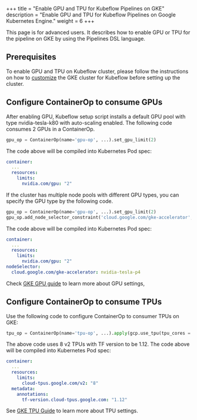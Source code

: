+++ 
title = "Enable GPU and TPU for Kubeflow Pipelines on GKE"
description = "Enable GPU and TPU for Kubeflow Pipelines on Google Kubernetes Engine."
weight = 6 
+++

This page is for advanced users. It describes how to enable GPU or TPU for the pipeline on GKE by using the Pipelines 
DSL language.

## Prerequisites

To enable GPU and TPU on Kubeflow cluster, please follow the instructions on how to 
[customize](/docs/gke/customizing-gke#common-customizations) the GKE cluster for Kubeflow before
setting up the cluster.

## Configure ContainerOp to consume GPUs

After enabling GPU, Kubeflow setup script installs a default GPU pool with type nvidia-tesla-k80 with auto-scaling enabled.
The following code consumes 2 GPUs in a ContainerOp.

```python
gpu_op = ContainerOp(name='gpu-op', ...).set_gpu_limit(2)
```

The code above will be compiled into Kubernetes Pod spec:

```yaml
container:
  ...
  resources:
    limits:
      nvidia.com/gpu: "2"
```

If the cluster has multiple node pools with different GPU types, you can specify the GPU type by the following code.

```python
gpu_op = ContainerOp(name='gpu-op', ...).set_gpu_limit(2)
gpu_op.add_node_selector_constraint('cloud.google.com/gke-accelerator', 'nvidia-tesla-p4')
```

The code above will be compiled into Kubernetes Pod spec:


```yaml
container:
  ...
  resources:
    limits:
      nvidia.com/gpu: "2"
nodeSelector:
  cloud.google.com/gke-accelerator: nvidia-tesla-p4
```

Check [GKE GPU guide](https://cloud.google.com/kubernetes-engine/docs/how-to/gpus) to learn more about GPU settings, 

## Configure ContainerOp to consume TPUs

Use the following code to configure ContainerOp to consumer TPUs on GKE:

```python
tpu_op = ContainerOp(name='tpu-op', ...).apply(gcp.use_tpu(tpu_cores = 8, tpu_resource = 'v2', tf_version = '1.12'))
```

The above code uses 8 v2 TPUs with TF version to be 1.12. The code above will be compiled into Kubernetes Pod spec:

```yaml
container:
  ...
  resources:
    limits:
      cloud-tpus.google.com/v2: "8"
  metadata:
    annotations:
      tf-version.cloud-tpus.google.com: "1.12"
```

See [GKE TPU Guide](https://cloud.google.com/tpu/docs/kubernetes-engine-setup) to learn more about TPU settings.
